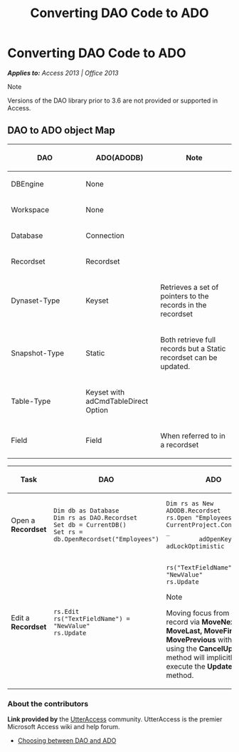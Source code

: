 ﻿---
title: Converting DAO Code to ADO
TOCTitle: Converting DAO Code to ADO
ms:assetid: 4720906b-d6b1-aa6d-3b18-ff828d16acae
ms:mtpsurl: https://msdn.microsoft.com/en-us/library/Ff193201(v=office.15)
ms:contentKeyID: 48544585
ms.date: 09/18/2015
mtps_version: v=office.15
f1_keywords:
- vbaac10.chm5267115
f1_categories:
- Office.Version=v15
---

# Converting DAO Code to ADO


_**Applies to:** Access 2013 | Office 2013_


> [!NOTE]
> <P>Versions of the DAO library prior to 3.6 are not provided or supported in Access.</P>



## DAO to ADO object Map

<table>
<colgroup>
<col style="width: 33%" />
<col style="width: 33%" />
<col style="width: 33%" />
</colgroup>
<thead>
<tr class="header">
<th><p><strong>DAO</strong></p></th>
<th><p><strong>ADO(ADODB)</strong></p></th>
<th><p><strong>Note</strong></p></th>
</tr>
</thead>
<tbody>
<tr class="odd">
<td><p>DBEngine</p></td>
<td><p>None</p></td>
<td><p></p></td>
</tr>
<tr class="even">
<td><p>Workspace</p></td>
<td><p>None</p></td>
<td><p></p></td>
</tr>
<tr class="odd">
<td><p>Database</p></td>
<td><p>Connection</p></td>
<td><p></p></td>
</tr>
<tr class="even">
<td><p>Recordset</p></td>
<td><p>Recordset</p></td>
<td><p></p></td>
</tr>
<tr class="odd">
<td><p>Dynaset-Type</p></td>
<td><p>Keyset</p></td>
<td><p>Retrieves a set of pointers to the records in the recordset</p></td>
</tr>
<tr class="even">
<td><p>Snapshot-Type</p></td>
<td><p>Static</p></td>
<td><p>Both retrieve full records but a Static recordset can be updated.</p></td>
</tr>
<tr class="odd">
<td><p>Table-Type</p></td>
<td><p>Keyset with adCmdTableDirect Option</p></td>
<td><p></p></td>
</tr>
<tr class="even">
<td><p>Field</p></td>
<td><p>Field</p></td>
<td><p>When referred to in a recordset</p></td>
</tr>
</tbody>
</table>




<table>
<colgroup>
<col style="width: 33%" />
<col style="width: 33%" />
<col style="width: 33%" />
</colgroup>
<thead>
<tr class="header">
<th><p>Task</p></th>
<th><p>DAO</p></th>
<th><p>ADO</p></th>
</tr>
</thead>
<tbody>
<tr class="odd">
<td><p>Open a <strong>Recordset</strong></p></td>
<td><pre><code>Dim db as Database
Dim rs as DAO.Recordset
Set db = CurrentDB()
Set rs = db.OpenRecordset(&quot;Employees&quot;)</code></pre></td>
<td><pre><code>Dim rs as New ADODB.Recordset
rs.Open &quot;Employees&quot;, CurrentProject.Connection, _
         adOpenKeySet, adLockOptimistic</code></pre></td>
</tr>
<tr class="even">
<td><p>Edit a <strong>Recordset</strong></p></td>
<td><pre><code>rs.Edit 
rs(&quot;TextFieldName&quot;) = &quot;NewValue&quot;
rs.Update</code></pre></td>
<td><pre><code>rs(&quot;TextFieldName&quot;) = &quot;NewValue&quot; 
rs.Update</code></pre>

> [!NOTE]
> <P>Moving focus from current record via <STRONG>MoveNext, MoveLast, MoveFirst, MovePrevious</STRONG> without first using the <STRONG>CancelUpdate</STRONG> method will implicitly execute the <STRONG>Update</STRONG> method.</P>


</td>
</tr>
</tbody>
</table>

### About the contributors

**Link provided by** the [UtterAccess](http://www.utteraccess.com) community. UtterAccess is the premier Microsoft Access wiki and help forum.

  - [Choosing between DAO and ADO](http://www.utteraccess.com/wiki/index.php/choosing_between_dao_and_ado)



